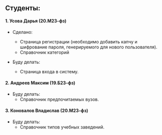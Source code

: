 ## Студенты: ##

#### 1. Усова Дарья (20.М23-фз) ####

* Сделано: 
  * Страница регистрации (необходимо добавить капчу и шифрование пароля,
    генерируемого для нового пользователя).
  * Справочник категорий 

* Буду делать:
  * Страница входа в систему.

#### 2. Андреев Максим (19.Б23-фз) ####

* Буду делать:
  * Справочник предпочитаемых вузов.

#### 3. Коновалов Владислав (20.М23-фз) ####

* Буду делать:
  * Справочник типов учебных заведений.
